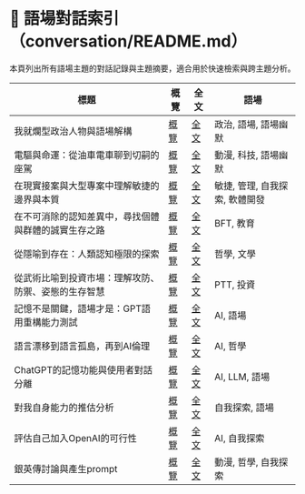 # 🧾 語場對話索引（conversation/README.md）

本頁列出所有語場主題的對話記錄與主題摘要，適合用於快速檢索與跨主題分析。

| 標題 | 概覽 | 全文 | 語場 |
|-------|------------|------|------|
| 我就爛型政治人物與語場解構 | [概覽](./topic/我就爛型政治人物與語場解構.topic.md) | [全文](./我就爛型政治人物與語場解構.md) | 政治, 語場, 語場幽默 |
| 電驅與命運：從油車電車聊到切嗣的座駕 | [概覽](./topic/電驅與命運：從油車電車聊到切嗣的座駕.topic.md) | [全文](./電驅與命運：從油車電車聊到切嗣的座駕.md) | 動漫, 科技, 語場幽默 |
| 在現實接案與大型專案中理解敏捷的邊界與本質 | [概覽](./topic/在現實接案與大型專案中理解敏捷的邊界與本質.topic.md) | [全文](./在現實接案與大型專案中理解敏捷的邊界與本質.md) | 敏捷, 管理, 自我探索, 軟體開發 |
| 在不可消除的認知差異中，尋找個體與群體的誠實生存之路 | [概覽](./topic/在不可消除的認知差異中，尋找個體與群體的誠實生存之路.topic.md) | [全文](./在不可消除的認知差異中，尋找個體與群體的誠實生存之路.md) | BFT, 教育 |
| 從隱喻到存在：人類認知極限的探索 | [概覽](./topic/從隱喻到存在：人類認知極限的探索.topic.md) | [全文](./從隱喻到存在：人類認知極限的探索.md) | 哲學, 文學 |
| 從武術比喻到投資市場：理解攻防、防禦、姿態的生存智慧 | [概覽](./topic/從武術比喻到投資市場：理解攻防、防禦、姿態的生存智慧.topic.md) | [全文](./從武術比喻到投資市場：理解攻防、防禦、姿態的生存智慧.md) | PTT, 投資 |
| 記憶不是關鍵，語場才是：GPT語用重構能力測試 | [概覽](./topic/記憶不是關鍵，語場才是：GPT語用重構能力測試.topic.md) | [全文](./記憶不是關鍵，語場才是：GPT語用重構能力測試.md) | AI, 語場 |
| 語言漂移到語言孤島，再到AI倫理 | [概覽](./topic/語言漂移到語言孤島，再到AI倫理.topic.md) | [全文](./語言漂移到語言孤島，再到AI倫理.md) | AI, 哲學 |
| ChatGPT的記憶功能與使用者對話分離 | [概覽](./topic/ChatGPT的記憶功能與使用者對話分離.topic.md) | [全文](./ChatGPT的記憶功能與使用者對話分離.md) | AI, LLM, 語場 |
| 對我自身能力的推估分析 | [概覽](./topic/對我自身能力的推估分析.topic.md) | [全文](./對我自身能力的推估分析.md) | 自我探索, 語場 |
| 評估自己加入OpenAI的可行性 | [概覽](./topic/評估自己加入OpenAI的可行性.topic.md) | [全文](./評估自己加入OpenAI的可行性.md) | AI, 自我探索 |
| 銀英傳討論與產生prompt | [概覽](./topic/銀英傳討論與產生prompt.topic.md) | [全文](./銀英傳討論與產生prompt.md) | 動漫, 哲學, 自我探索 |
